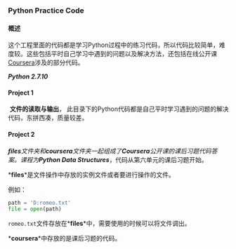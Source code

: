 ### Python Practice Code

#### 概述

​        这个工程里面的代码都是学习Python过程中的练习代码，所以代码比较简单，难度较。这些包括平时自己学习中遇到的问题以及解决方法，还包括在线公开课[Coursera](https://www.coursera.org/learn/python-data/lecture/t8uFQ/worked-exercise-lists)涉及的部分代码。

*__Python 2.7.10__*

#### Project 1

​        __文件的读取与输出__， 此目录下的Python代码都是自己平时学习遇到的问题的解决代码，东拼西凑，质量较差。

####  Project 2

*__files__*文件夹和*__coursera__*文件夹一起组成了**Coursera**公开课的课后习题代码答案。课程为*__Python Data Structures__*，代码从第六单元的课后习题开始。

*__files__*是文件操作中存放的实例文件或者要进行操作的文件。

例如：

```python
path = 'D:romeo.txt'
file = open(path)
```

`romeo.txt`文件存放在*__files__*中，需要使用的时候可以将文件调出。

*__coursera__*中存放的是课后习题的代码。

